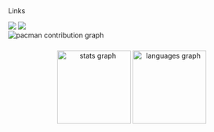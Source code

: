   ##
     
</div>

  ##
Links
<div>
  <a href="https://www.linkedin.com/in/vinícius-gadioli-1bba3a258/" target="_blank"><img src="https://img.shields.io/badge/LinkedIn-0077B5?style=for-the-badge&logo=linkedin&logoColor=white" target="_blank"></a> 
  <a href="mailto:gxdds2@gmail.com"><img src="https://img.shields.io/badge/Gmail-D14836?style=for-the-badge&logo=gmail&logoColor=white" target="_blank"></a>

  
</div>

<picture>
  <source media="(prefers-color-scheme: dark)" srcset="https://raw.githubusercontent.com/gxdds/gxdds/output/pacman-contribution-graph-dark.svg">
  <source media="(prefers-color-scheme: light)" srcset="https://raw.githubusercontent.com/gxdds/gxdds/output/pacman-contribution-graph.svg">
  <img alt="pacman contribution graph" src="https://raw.githubusercontent.com/gxdds/gxdds/output/pacman-contribution-graph.svg">
</picture>

###

<div align="center">
  <img src="https://github-readme-stats.vercel.app/api?username=gxdds&hide_title=false&hide_rank=false&show_icons=true&include_all_commits=true&count_private=true&disable_animations=false&theme=dracula&locale=en&hide_border=false&order=1" height="150" alt="stats graph"  />
  <img src="https://github-readme-stats.vercel.app/api/top-langs?username=gxdds&locale=en&hide_title=false&layout=compact&card_width=320&langs_count=5&theme=dracula&hide_border=false&order=2" height="150" alt="languages graph"  />
</div>

###
